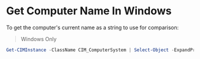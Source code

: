 # Get Computer Name In Windows

To get the computer's current name as a string to use for comparison:

> Windows Only

```powershell
Get-CIMInstance -ClassName CIM_ComputerSystem | Select-Object -ExpandProperty Name
```
